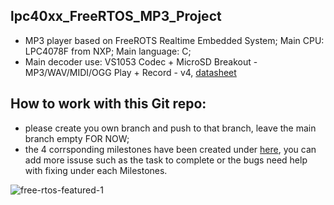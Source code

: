 
## lpc40xx_FreeRTOS_MP3_Project

* MP3 player based on FreeROTS Realtime Embedded System; Main CPU: LPC4078F from NXP; Main language: C;
* Main decoder use: VS1053 Codec + MicroSD Breakout - MP3/WAV/MIDI/OGG Play + Record - v4, [datasheet](https://cdn-shop.adafruit.com/datasheets/vs1053.pdf)
## How to work with this Git repo:
* please create you own branch and push to that branch, leave the main branch empty FOR NOW;
* the 4 corrsponding milestones have been created under [here](https://github.com/CMPE146-MP3-PROJECT/FreeRTOS_MP3_Project/milestones), you can add more issuse such as the task to complete or the bugs need help with fixing under each Milestones.

![free-rtos-featured-1](https://user-images.githubusercontent.com/60235970/114663901-d879c180-9caf-11eb-99f8-07a139057adf.jpg)


